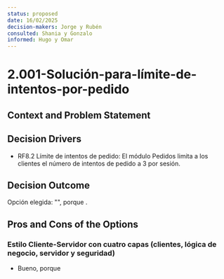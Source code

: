 ```yaml
---
status: proposed
date: 16/02/2025
decision-makers: Jorge y Rubén
consulted: Shania y Gonzalo
informed: Hugo y Omar
---
```


# 2.001-Solución-para-límite-de-intentos-por-pedido

## Context and Problem Statement



## Decision Drivers

* RF8.2 Límite de intentos de pedido: El módulo Pedidos limita a los clientes el número de intentos de pedido a 3 por sesión.

## Decision Outcome

Opción elegida: "", porque .

## Pros and Cons of the Options

### Estilo Cliente-Servidor con cuatro capas (clientes, lógica de negocio, servidor y seguridad)

* Bueno, porque 
